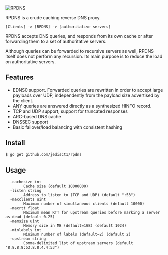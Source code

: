 ![RPDNS](https://raw.github.com/jedisct1/rpdns/master/rpdns.png)

RPDNS is a crude caching reverse DNS proxy.

```
[Clients] -> [RPDNS] -> [authoritative servers]
```

RPDNS accepts DNS queries, and responds from its own cache or after
forwarding them to a set of authoritative servers.

Although queries can be forwarded to recursive servers as well, RPDNS
itself does not perform any recursion. Its main purpose is to reduce
the load on authoritative servers.

Features
--------

* EDNS0 support. Forwarded queries are rewritten in order to accept
large payloads over UDP, independently from the payload size
advertised by the client.
* ANY queries are answered directly as a synthesized HINFO record.
* TCP and UDP support; support for truncated responses
* ARC-based DNS cache
* DNSSEC support
* Basic failover/load balancing with consistent hashing


Install
-------

```bash
$ go get github.com/jedisct1/rpdns
```

Usage
-----
```
  -cachesize int
    	Cache size (default 10000000)
  -listen string
    	Address to listen to (TCP and UDP) (default ":53")
  -maxclients uint
    	Maximum number of simultaneous clients (default 10000)
  -maxrtt float
    	Maximum mean RTT for upstream queries before marking a server as dead (default 0.25)
  -memsize uint
    	Memory size in MB (default=1GB) (default 1024)
  -minlabels int
    	Minimum number of labels (default=2) (default 2)
  -upstream string
    	Comma-delimited list of upstream servers (default "8.8.8.8:53,8.8.4.4:53")
```
